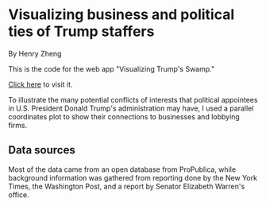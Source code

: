 # Visualizing business and political ties of Trump staffers #

By Henry Zheng

This is the code for the web app "Visualizing Trump's Swamp."

[Click here](http://pictograf.org/visualizing-trump-swamp/) to visit it.

To illustrate the many potential conflicts of interests that political appointees in U.S. President Donald Trump's administration may have, I used a parallel coordinates plot to show their connections to businesses and lobbying firms. 

## Data sources ##
Most of the data came from an open database from ProPublica, while background information was gathered from reporting done by the New York Times, the Washington Post, and a report by Senator Elizabeth Warren's office. 